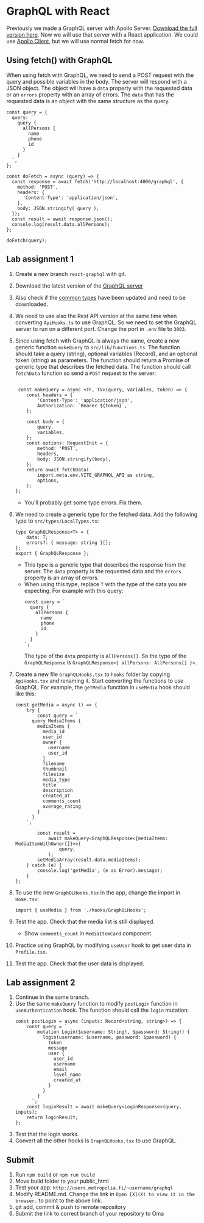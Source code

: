 # GraphQL with React
Previously we made a GraphQL server with Apollo Server. [Download the full version here](https://github.com/ilkkamtk/hybrid-graphql). Now we will use that server with a React application. We could use [Apollo Client,](https://www.apollographql.com/docs/react/) but we will use normal fetch for now.

## Using fetch() with GraphQL
When using fetch with GraphQL, we need to send a POST request with the query and possible variables in the body. The server will respond with a JSON object. The object will have a `data` property with the requested data or an `errors` property with an array of errors. The `data` that has the requested data is an object with the same structure as the query.

```tsx
const query = {
  query: `
    query {
      allPersons {
        name
        phone
        id
      }
    }
  `,
};

const doFetch = async (query) => {
  const response = await fetch('http://localhost:4000/graphql', {
    method: 'POST',
    headers: {
      'Content-Type': 'application/json',
    },
    body: JSON.stringify( query ),
  });
  const result = await response.json();
  console.log(result.data.allPersons);
};

doFetch(query);
```

## Lab assignment 1
1. Create a new branch `react-graphql` with git.
2. Download the latest version of the [GraphQL server](https://github.com/ilkkamtk/hybrid-graphql)
3. Also check if the [common types](https://github.com/ilkkamtk/hybrid-types) have been updated and need to be downloaded.
4. We need to use also the Rest API version at the same time when converting `ApiHooks.ts` to use GraphQL. So we need to set the GraphQL server to run on a different port. Change the port in `.env` file to `3003`.
5. Since using fetch with GraphQL is always the same, create a new generic function `makeQuery` to `src/lib/functions.ts`. The function should take a query (string), optional variables (Record), and an optional token (string) as parameters. The function should return a Promise of generic type that describes the fetched data. The function should call `fetchData` function so send a `POST` request to the server:
    ```tsx
    
     const makeQuery = async <TF, TV>(query, variables, token) => {
        const headers = {
            'Content-Type': 'application/json',
            Authorization: `Bearer ${token}`,
        };
   
        const body = {
            query,
            variables,
        };
        const options: RequestInit = {
            method: 'POST',
            headers,
            body: JSON.stringify(body),
        };
        return await fetchData(
            import.meta.env.VITE_GRAPHQL_API as string,
            options,
        );
    }; 
    ```
   - You'll probably get some type errors. Fix them.
6. We need to create a generic type for the fetched data. Add the following type to `src/types/LocalTypes.ts`:
    ```tsx
    type GraphQLResponse<T> = {
        data: T;
        errors?: { message: string }[];
    };
    export { GraphQLResponse };
    ```
   - This type is a generic type that describes the response from the server. The `data` property is the requested data and the `errors` property is an array of errors.
   - When using this type, replace `T` with the type of the data you are expecting. For example with this query:
     ```tsx
     const query = `
       query {
         allPersons {
           name
           phone
           id
         }
       }
     `;
     ```
     The type of the `data` property is `AllPersons[]`. So the type of the `GraphQLResponse` is `GraphQLResponse<{ allPersons: AllPersons[] }>`.
 
7. Create a new file `GraphQLHooks.tsx` to `hooks` folder by copying `ApiHooks.tsx` and renaming it. Start converting the functions to use GraphQL. For example, the `getMedia` function in `useMedia` hook should like this:
    ```tsx
    const getMedia = async () => {
        try {
            const query = `
          query MediaItems {
            mediaItems {
              media_id
              user_id
              owner {
                username
                user_id
              }
              filename
              thumbnail
              filesize
              media_type
              title
              description
              created_at
              comments_count
              average_rating
            }
          }
        `;
    
            const result =
                await makeQuery<GraphQLResponse<{mediaItems: MediaItemWithOwner[]}>>(
                    query,
                );
            setMediaArray(result.data.mediaItems);
        } catch (e) {
            console.log('getMedia', (e as Error).message);
        }
    };
    ```
8. To use the new `GraphQLHooks.tsx` in the app, change the import in `Home.tsx`:
    ```tsx
    import { useMedia } from './hooks/GraphQLHooks';
    ```
9. Test the app. Check that the media list is still displayed.
   - Show `comments_count` in `MediaItemCard` component.
10. Practice using GraphQL by modifying `useUser` hook to get user data in `Profile.tsx`.
11. Test the app. Check that the user data is displayed.

## Lab assignment 2
1. Continue in the same branch.
2. Use the same `makeQuery` function to modify `postLogin` function in `useAuthentication` hook. The function should call the `login` mutation:
    ```tsx
    const postLogin = async (inputs: Record<string, string>) => {
        const query = `
            mutation Login($username: String!, $password: String!) {
              login(username: $username, password: $password) {
                token
                message
                user {
                  user_id
                  username
                  email
                  level_name
                  created_at
                }
              }
            }
          `;
        const loginResult = await makeQuery<LoginResponse>(query, inputs);
        return loginResult;
    };
    ```
3. Test that the login works.
4. Convert all the other hooks is `GraphQLHooks.tsx` to use GraphQL.

## Submit
1. Run `npm build` or `npm run build`
2. Move build folder to your public_html
3. Test your app: `http://users.metropolia.fi/~username/graphql`
4. Modify README.md. Change the link in `Open [X](X) to view it in the browser.` to point to the above link.
5. git add, commit & push to remote repository
6. Submit the link to correct branch of your repository to Oma
